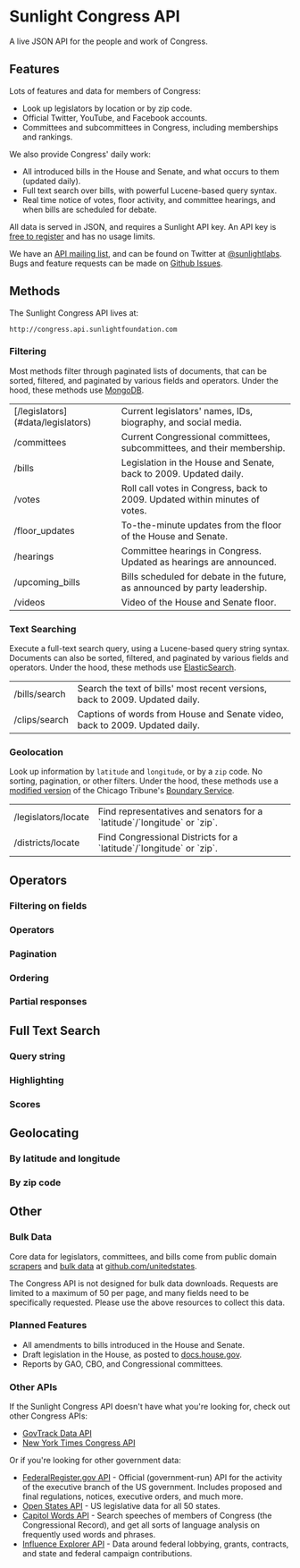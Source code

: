 # Sunlight Congress API

A live JSON API for the people and work of Congress.

## Features

Lots of features and data for members of Congress:

* Look up legislators by location or by zip code.
* Official Twitter, YouTube, and Facebook accounts.
* Committees and subcommittees in Congress, including memberships and rankings.

We also provide Congress' daily work:

* All introduced bills in the House and Senate, and what occurs to them (updated daily).
* Full text search over bills, with powerful Lucene-based query syntax.
* Real time notice of votes, floor activity, and committee hearings, and when bills are scheduled for debate.

All data is served in JSON, and requires a Sunlight API key. An API key is [free to register](http://services.sunlightlabs.com/accounts/register/) and has no usage limits.

We have an [API mailing list](https://groups.google.com/forum/?fromgroups#!forum/sunlightlabs-api-discuss), and can be found on Twitter at [@sunlightlabs](http://twitter.com/sunlightlabs). Bugs and feature requests can be made on [Github Issues](https://github.com/sunlightlabs/congress/issues).


## Methods

The Sunlight Congress API lives at:

```text
http://congress.api.sunlightfoundation.com
```

### Filtering

Most methods filter through paginated lists of documents, that can be sorted, filtered, and paginated by various fields and operators. Under the hood, these methods use [MongoDB](http://www.mongodb.org/).

<table>
<tr>
<td>[/legislators](#data/legislators)</td>
<td>Current legislators' names, IDs, biography, and social media.</td>
</tr><tr>
<td>/committees</td>
<td>Current Congressional committees, subcommittees, and their membership.</td>
</tr><tr>
<td>/bills</td>
<td>Legislation in the House and Senate, back to 2009. Updated daily.</td>
</tr><tr>
<td>/votes</td>
<td>Roll call votes in Congress, back to 2009. Updated within minutes of votes.</td>
</tr><tr>
<td>/floor_updates</td>
<td>To-the-minute updates from the floor of the House and Senate.</td>
</tr><tr>
<td>/hearings</td>
<td>Committee hearings in Congress. Updated as hearings are announced.</td>
</tr><tr>
<td>/upcoming_bills</td>
<td>Bills scheduled for debate in the future, as announced by party leadership.</td>
</tr><tr>
<td>/videos</td>
<td>Video of the House and Senate floor.</td>
</tr>
</table>

### Text Searching

Execute a full-text search query, using a Lucene-based query string syntax. Documents can also be sorted, filtered, and paginated by various fields and operators. Under the hood, these methods use [ElasticSearch](http://www.elasticsearch.org/).

<table>
<tr>
<td>/bills/search</td><td>Search the text of bills' most recent versions, back to 2009. Updated daily.</td>
</tr><tr>
<td>/clips/search</td><td>Captions of words from House and Senate video, back to 2009. Updated daily.</td>
</tr>
</table>

### Geolocation

Look up information by `latitude` and `longitude`, or by a `zip` code. No sorting, pagination, or other filters. Under the hood, these methods use a [modified version](https://github.com/sunlightlabs/pentagon) of the Chicago Tribune's [Boundary Service](https://github.com/newsapps/django-boundaryservice).

<table>
<tr>
<td>/legislators/locate</td><td>Find representatives and senators for a `latitude`/`longitude` or `zip`.</td>
</tr><tr>
<td>/districts/locate</td><td>Find Congressional Districts for a `latitude`/`longitude` or `zip`.</td>
</tr>
</table>


## Operators

### Filtering on fields

### Operators

### Pagination

### Ordering

### Partial responses

## Full Text Search

### Query string

### Highlighting

### Scores

## Geolocating

### By latitude and longitude

### By zip code



## Other

### Bulk Data

Core data for legislators, committees, and bills come from public domain [scrapers](https://github.com/unitedstates/congress) and [bulk data](https://github.com/unitedstates/congress-legislators) at [github.com/unitedstates](https://github.com/unitedstates/). 

The Congress API is not designed for bulk data downloads. Requests are limited to a maximum of 50 per page, and many fields need to be specifically requested. Please use the above resources to collect this data.

### Planned Features

* All amendments to bills introduced in the House and Senate.
* Draft legislation in the House, as posted to [docs.house.gov](http://docs.house.gov).
* Reports by GAO, CBO, and Congressional committees.

### Other APIs

If the Sunlight Congress API doesn't have what you're looking for, check out other Congress APIs:

* [GovTrack Data API](http://www.govtrack.us/developers/api)
* [New York Times Congress API](http://developer.nytimes.com/docs/congress_api)

Or if you're looking for other government data:

* [FederalRegister.gov API](https://www.federalregister.gov/learn/developers) - Official (government-run) API for the activity of the executive branch of the US government. Includes proposed and final regulations, notices, executive orders, and much more.
* [Open States API](http://openstates.org/api/) - US legislative data for all 50 states.
* [Capitol Words API](http://capitolwords.org/api/) - Search speeches of members of Congress (the Congressional Record), and get all sorts of language analysis on frequently used words and phrases.
* [Influence Explorer API](http://data.influenceexplorer.com/api) - Data around federal lobbying, grants, contracts, and state and federal campaign contributions.